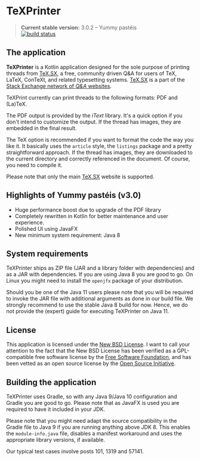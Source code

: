 # TeXPrinter

> **Current stable version:** 3.0.2 – Yummy pastéis  
> [![build status](https://gitlab.com/islandoftex/texprinter/badges/master/pipeline.svg)](https://gitlab.com/islandoftex/texprinter/commits/master)

## The application

**TeXPrinter** is a Kotlin application designed for the sole purpose of printing threads from 
[TeX.SX](http://tex.stackexchange.com/), a free, community driven Q&A for users of TeX, LaTeX, 
ConTeXt, and related typesetting systems. [TeX.SX](http://tex.stackexchange.com/) is a part of
the [Stack Exchange network of _Q&A_ websites](http://stackexchange.com/sites).

TeXPrint currently can print threads to the following formats: PDF and (La)TeX.

The PDF output is provided by the _iText_ library. It's a quick option if you don't intend to 
customize the output. If the thread has images, they are embedded in the final result.

The TeX option is recommended if you want to format the code the way you like it. It basically uses
the `article` style, the `listings` package and a pretty straightforward approach. If the thread
has images, they are downloaded to the current directory and correctly referenced in the document.
Of course, you need to compile it.

Please note that only the main [TeX.SX](http://tex.stackexchange.com/) website is supported.

## Highlights of Yummy pastéis (v3.0)

* Huge performance boost due to upgrade of the PDF library
* Completely rewritten in Kotlin for better maintenance and user experience.
* Polished UI using JavaFX
* New minimum system requirement: Java 8

## System requirements

TeXPrinter ships as ZIP file (JAR and a library folder with dependencies) and as a JAR with dependencies.
If you are using Java 8 you are good to go. On Linux you might need to install the `openjfx` package of
your distribution.

Should you be one of the Java 11 users please note that you will be required to invoke the JAR file with
additional arguments as done in our build file. We strongly recommend to use the stable Java 8 build for now.
Hence, we do not provide the (expert) guide for executing TeXPrinter on Java 11.

## License

This application is licensed under the [New BSD License](https://opensource.org/licenses/BSD-3-Clause).
I want to call your attention to the fact that the New BSD License has been verified as a GPL-compatible 
free software license by the [Free Software Foundation](http://www.fsf.org/), and has been vetted as an 
open source license by the [Open Source Initiative](http://www.opensource.org/).

## Building the application

TeXPrinter uses Gradle, so with any Java 9/Java 10 configuration and Gradle you are good to go.
Please note that as JavaFX is used you are required to have it included in your JDK.

Please note that you might need adapt the source compatibility in the Gradle file to Java 9 if you are
running anything above JDK 8. This enables the `module-info.java` file, disables a manifest workaround
and uses the appropriate library versions, if available.

Our typical test cases involve posts 101, 1319 and 57141.
